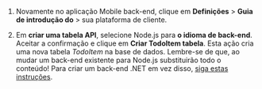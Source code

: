 
1. Novamente no aplicação Mobile back-end, clique em **Definições** > **Guia de introdução do** > sua plataforma de cliente. 

2. Em **criar uma tabela API**, selecione Node.js para **o idioma de back-end**. Aceitar a confirmação e clique em **Criar TodoItem tabela**. Esta ação cria uma nova tabela *TodoItem* na base de dados. Lembre-se de que, ao mudar um back-end existente para Node.js substituirão todo o conteúdo! Para criar um back-end .NET em vez disso, [siga estas instruções](app-service-mobile-dotnet-backend-how-to-use-server-sdk.md#create-app).
